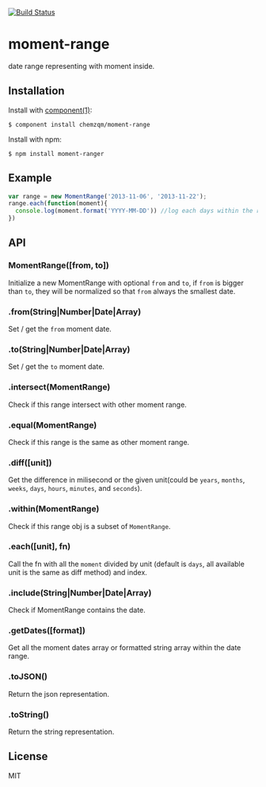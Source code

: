 [![Build Status](https://secure.travis-ci.org/chemzqm/moment-range.png)](http://travis-ci.org/chemzqm/moment-range)

# moment-range

  date range representing with moment inside.

## Installation

  Install with [component(1)](http://component.io):

    $ component install chemzqm/moment-range

  Install with npm:

    $ npm install moment-ranger

## Example

``` js
var range = new MomentRange('2013-11-06', '2013-11-22');
range.each(function(moment){
  console.log(moment.format('YYYY-MM-DD')) //log each days within the range
})
```

## API

### MomentRange([from, to])
  
  Initialize a new MomentRange with optional `from` and `to`, if `from` is bigger than `to`,
  they will be normalized so that `from` always the smallest date.

### .from(String|Number|Date|Array)

  Set / get the `from` moment date.

### .to(String|Number|Date|Array)

  Set / get the `to` moment date.

### .intersect(MomentRange)

  Check if this range intersect with other moment range.

### .equal(MomentRange)

  Check if this range is the same as other moment range.

### .diff([unit])

  Get the difference in milisecond or the given unit(could be `years`, `months`, `weeks`, `days`, `hours`, `minutes`, and `seconds`).

### .within(MomentRange)

  Check if this range obj is a subset of `MomentRange`.

### .each([unit], fn)

  Call the fn with all the `moment` divided by unit (default is `days`, all available unit is the same as diff method) and index.

### .include(String|Number|Date|Array)

  Check if MomentRange contains the date.

### .getDates([format])

  Get all the moment dates array or formatted string array within the date range.

### .toJSON()

  Return the json representation.

### .toString()

  Return the string representation.

## License

  MIT
